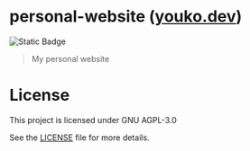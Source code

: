 # personal-website ([youko.dev](https://youko.dev/))
![Static Badge](https://img.shields.io/badge/License-GNU_AGPL--3.0-yellow)

> My personal website

# License
This project is licensed under GNU AGPL-3.0

See the [LICENSE](LICENSE.txt) file for more details.
